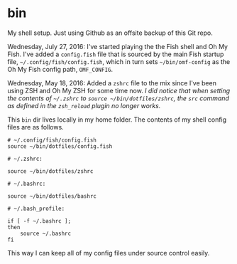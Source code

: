 bin
===

My shell setup. Just using Github as an offsite backup of this Git repo.

Wednesday, July 27, 2016: I've started playing the the Fish shell and Oh My Fish. I've added a `config.fish` file that is sourced by the main Fish startup file, `~/.config/fish/config.fish`, which in turn sets `~/bin/omf-config` as the Oh My Fish config path, `OMF_CONFIG`.

Wednesday, May 18, 2016: Added a `zshrc` file to the mix since I've been using ZSH and Oh My ZSH for some time now. *I did notice that when setting the contents of `~/.zshrc` to `source ~/bin/dotfiles/zshrc`, the `src` command as defined in the `zsh_reload` plugin no longer works.*

This `bin` dir lives locally in my home folder. The contents of my shell config files are as follows.

    # ~/.config/fish/config.fish
    source ~/bin/dotfiles/config.fish

    # ~/.zshrc:

    source ~/bin/dotfiles/zshrc

    # ~/.bashrc:

    source ~/bin/dotfiles/bashrc

    # ~/.bash_profile:

    if [ -f ~/.bashrc ];
    then
        source ~/.bashrc
    fi

This way I can keep all of my config files under source control easily.
